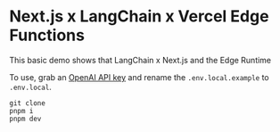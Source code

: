# Next.js x LangChain x Vercel Edge Functions

This basic demo shows that LangChain x Next.js and the Edge Runtime

To use, grab an [OpenAI API key](https://platform.openai.com/account/api-keys) and rename the `.env.local.example` to `.env.local`. 


```
git clone
pnpm i 
pnpm dev
```
